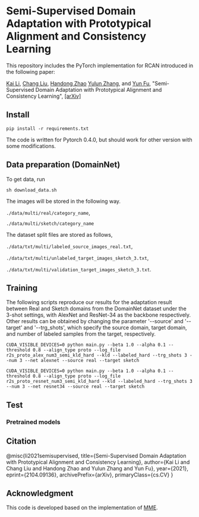 # Semi-Supervised Domain Adaptation with Prototypical Alignment and Consistency Learning

This repository includes the PyTorch implementation for RCAN introduced in the following paper:

[Kai Li](http://kailigo.github.io/), [Chang Liu](https://sites.google.com/view/cliu5/home), [Handong Zhao](https://hdzhao.github.io/) [Yulun Zhang](http://yulunzhang.com/), and [Yun Fu](http://www1.ece.neu.edu/~yunfu/), "Semi-Supervised Domain Adaptation with Prototypical Alignment and Consistency Learning",  [[arXiv]](https://arxiv.org/abs/1807.02758)

## Install

`pip install -r requirements.txt`

The code is written for Pytorch 0.4.0, but should work for other version
with some modifications.

## Data preparation (DomainNet)

To get data, run

`sh download_data.sh`

The images will be stored in the following way.

`./data/multi/real/category_name`,

`./data/multi/sketch/category_name`

The dataset split files are stored as follows,

`./data/txt/multi/labeled_source_images_real.txt`,

`./data/txt/multi/unlabeled_target_images_sketch_3.txt`,

`./data/txt/multi/validation_target_images_sketch_3.txt`.


## Training

The following scripts reproduce our results for the adaptation result between Real and Sketch domains from the DomainNet dataset under the 3-shot settings, with AlexNet and ResNet-34 as the backbone respectively. Other results can be obtained by changing the parameter '--source' and '--target' and '--trg_shots', which specify the source domain, target domain, and number of labeled samples from the target, respectively.


`CUDA_VISIBLE_DEVICES=0 python main.py --beta 1.0 --alpha 0.1 --threshold 0.8 --align_type proto --log_file r2s_proto_alex_num3_semi_kld_hard --kld --labeled_hard --trg_shots 3 --num 3 --net alexnet --source real --target sketch`


`CUDA_VISIBLE_DEVICES=0 python main.py --beta 1.0 --alpha 0.1 --threshold 0.8 --align_type proto --log_file r2s_proto_resnet_num3_semi_kld_hard --kld --labeled_hard --trg_shots 3 --num 3 --net resnet34 --source real --target sketch`


## Test

### Pretrained models



## Citation 

@misc{li2021semisupervised,
      title={Semi-Supervised Domain Adaptation with Prototypical Alignment and Consistency Learning}, 
      author={Kai Li and Chang Liu and Handong Zhao and Yulun Zhang and Yun Fu},
      year={2021},
      eprint={2104.09136},
      archivePrefix={arXiv},
      primaryClass={cs.CV}
}


## Acknowledgment 
This code is developed based on the implementation of [MME](https://github.com/VisionLearningGroup/SSDA_MME).



